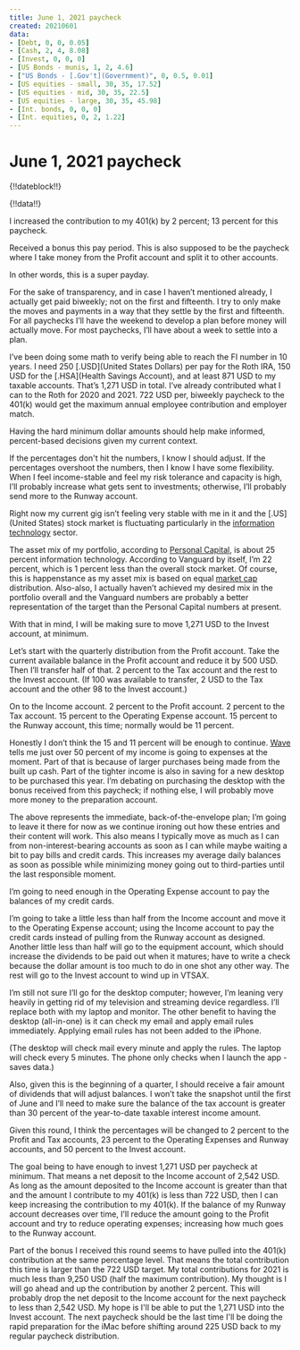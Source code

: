```yaml
---
title: June 1, 2021 paycheck
created: 20210601
data:
- [Debt, 0, 0, 0.05]
- [Cash, 2, 4, 8.08]
- [Invest, 0, 0, 0]
- [US Bonds - munis, 1, 2, 4.6]
- ["US Bonds - [.Gov't](Government)", 0, 0.5, 0.01]
- [US equities - small, 30, 35, 17.52]
- [US equities - mid, 30, 35, 22.5]
- [US equities - large, 30, 35, 45.98]
- [Int. bonds, 0, 0, 0]
- [Int. equities, 0, 2, 1.22]
---
```


# June 1, 2021 paycheck

{!!dateblock!!}

{!!data!!}

I increased the contribution to my 401(k) by 2 percent; 13 percent for this paycheck.

Received a bonus this pay period. This is also supposed to be the paycheck where I take money from the Profit account and split it to other accounts.

In other words, this is a super payday.

For the sake of transparency, and in case I haven’t mentioned already, I actually get paid biweekly; not on the first and fifteenth. I try to only make the moves and payments in a way that they settle by the first and fifteenth. For all paychecks I’ll have the weekend to develop a plan before money will actually move. For most paychecks, I’ll have about a week to settle into a plan.

I’ve been doing some math to verify being able to reach the FI number in 10 years. I need 250 [.USD](United States Dollars) per pay for the Roth IRA, 150 USD for the [.HSA](Health Savings Account), and at least 871 USD to my taxable accounts. That’s 1,271 USD in total. I’ve already contributed what I can to the Roth for 2020 and 2021. 722 USD per, biweekly paycheck to the 401(k) would get the maximum annual employee contribution and employer match.

Having the hard minimum dollar amounts should help make informed, percent-based decisions given my current context.

If the percentages don't hit the numbers, I know I should adjust. If the percentages overshoot the numbers, then I know I have some flexibility. When I feel income-stable and feel my risk tolerance and capacity is high, I’ll probably increase what gets sent to investments; otherwise, I’ll probably send more to the Runway account.

Right now my current gig isn’t feeling very stable with me in it and the [.US](United States) stock market is fluctuating particularly in the [information technology](https://finance.yahoo.com/news/investors-eye-inflation-seasonally-weaker-101005191.html?j=987392&sfmc_sub=466063440&l=83_HTML&u=24848245&mid=7295435&jb=5527&utm_source=sfmc&utm_term=fleeing&utm_content=482468&utm_id=263dbc5d-d4c4-40d3-8d3c-4f4683ab546b&sfmc_activityid=31da9b20-5814-4030-906f-b042b02817a7&utm_medium=email&utm_campaign=MM_5.21.21) sector.

The asset mix of my portfolio, according to [Personal Capital](https://www.personalcapital.com), is about 25 percent information technology. According to Vanguard by itself, I’m 22 percent, which is 1 percent less than the overall stock market. Of course, this is happenstance as my asset mix is based on equal [market cap](/finances/investment-policy) distribution. Also-also, I actually haven’t achieved my desired mix in the portfolio overall and the Vanguard numbers are probably a better representation of the target than the Personal Capital numbers at present.

With that in mind, I will be making sure to move 1,271 USD to the Invest account, at minimum.

Let’s start with the quarterly distribution from the Profit account. Take the current available balance in the Profit account and reduce it by 500 USD. Then I’ll transfer half of that. 2 percent to the Tax account and the rest to the Invest account. (If 100 was available to transfer, 2 USD to the Tax account and the other 98 to the Invest account.)

On to the Income account. 2 percent to the Profit account. 2 percent to the Tax account. 15 percent to the Operating Expense account. 15 percent to the Runway account, this time; normally would be 11 percent.

Honestly I don’t think the 15 and 11 percent will be enough to continue. [Wave](https://www.waveapps.com) tells me just over 50 percent of my income is going to expenses at the moment. Part of that is because of larger purchases being made from the built up cash. Part of the tighter income is also in saving for a new desktop to be purchased this year. I’m debating on purchasing the desktop with the bonus received from this paycheck; if nothing else, I will probably move more money to the preparation account.

The above represents the immediate, back-of-the-envelope plan; I’m going to leave it there for now as we continue ironing out how these entries and their content will work. This also means I typically move as much as I can from non-interest-bearing accounts as soon as I can while maybe waiting a bit to pay bills and credit cards. This increases my average daily balances as soon as possible while minimizing money going out to third-parties until the last responsible moment.

I’m going to need enough in the Operating Expense account to pay the balances of my credit cards.

I’m going to take a little less than half from the Income account and move it to the Operating Expense account; using the Income account to pay the credit cards instead of pulling from the Runway account as designed. Another little less than half will go to the equipment account, which should increase the dividends to be paid out when it matures; have to write a check because the dollar amount is too much to do in one shot any other way. The rest will go to the Invest account to wind up in VTSAX.

I’m still not sure I’ll go for the desktop computer; however, I’m leaning very heavily in getting rid of my television and streaming device regardless. I’ll replace both with my laptop and monitor. The other benefit to having the desktop (all-in-one) is it can check my email and apply email rules immediately. Applying email rules has not been added to the iPhone.

(The desktop will check mail every minute and apply the rules. The laptop will check every 5 minutes. The phone only checks when I launch the app - saves data.)

Also, given this is the beginning of a quarter, I should receive a fair amount of dividends that will adjust balances. I won’t take the snapshot until the first of June and I’ll need to make sure the balance of the tax account is greater than 30 percent of the year-to-date taxable interest income amount.

Given this round, I think the percentages will be changed to 2 percent to the Profit and Tax accounts, 23 percent to the Operating Expenses and Runway accounts, and 50 percent to the Invest account.

The goal being to have enough to invest 1,271 USD per paycheck at minimum. That means a net deposit to the Income account of 2,542 USD. As long as the amount deposited to the Income account is greater than that and the amount I contribute to my 401(k) is less than 722 USD, then I can keep increasing the contribution to my 401(k). If the balance of my Runway account decreases over time, I’ll reduce the amount going to the Profit account and try to reduce operating expenses; increasing how much goes to the Runway account.

Part of the bonus I received this round seems to have pulled into the 401(k) contribution at the same percentage level. That means the total contribution this time is larger than the 722 USD target. My total contributions for 2021 is much less than 9,250 USD (half the maximum contribution). My thought is I will go ahead and up the contribution by another 2 percent. This will probably drop the net deposit to the Income account for the next paycheck to less than 2,542 USD. My hope is I'll be able to put the 1,271 USD into the Invest account. The next paycheck should be the last time I'll be doing the rapid preparation for the iMac before shifting around 225 USD back to my regular paycheck distribution.
